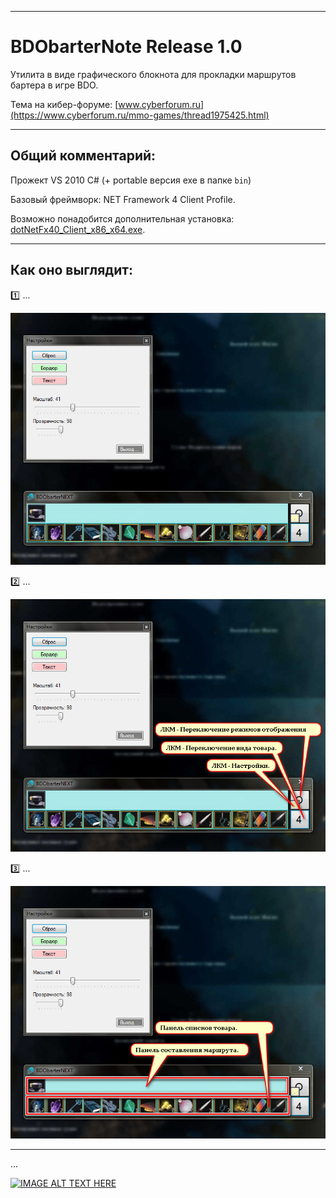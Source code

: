  
____ 
# BDObarterNote Release 1.0
    
Утилита в виде графического блокнота для прокладки маршрутов бартера в игре BDO.

Тема на кибер-форуме:
[www.cyberforum.ru](https://www.cyberforum.ru/mmo-games/thread1975425.html)
____ 
## Общий комментарий:
Прожект VS 2010 C# (+ portable версия exe в папке `bin`)

Базовый фреймворк: NET Framework 4 Client Profile.

Возможно понадобится дополнительная установка: [dotNetFx40_Client_x86_x64.exe](https://www.microsoft.com/ru-RU/download/details.aspx?id=24872). 

____ 
## Как оно выглядит:

:one: ...

![Screenshot in game 1](BDObarterNEXT/!Doc/doc-scr-01.jpg)

:two: ...
 
![Screenshot in game 1](BDObarterNEXT/!Doc/doc-scr-01[1].jpg)
 
:three: ...
 
![Screenshot in game 1](BDObarterNEXT/!Doc/doc-scr-01[2].jpg)
____ 
...

[![IMAGE ALT TEXT HERE](https://i9.ytimg.com/vi_webp/zcUCQuqJXRs/mqdefault.webp?v=64d75ac8&sqp=CNzO3aYG&rs=AOn4CLCKCr3r8sy7zW36NCuTpllwNOmu5g)](https://www.youtube.com/watch?v=zcUCQuqJXRs)


